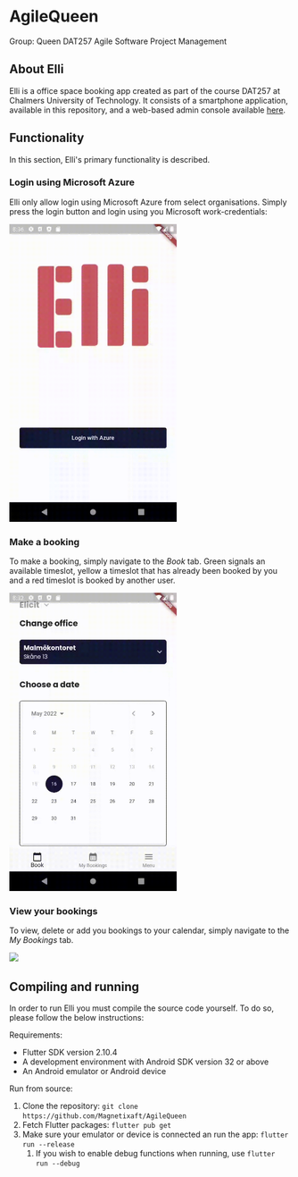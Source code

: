 # AgileQueen

Group: Queen
DAT257 Agile Software Project Management

## About Elli

Elli is a office space booking app created as part of the course DAT257 at Chalmers University of Technology. It consists of a smartphone application, available in this repository, and a web-based admin console available [here](https://github.com/Magnetixaft/elli_admin).

## Functionality

In this section, Elli's primary functionality is described.

### Login using Microsoft Azure

Elli only allow login using Microsoft Azure from select organisations. Simply press the login button and login using you Microsoft work-credentials:

<img src="https://github.com/Magnetixaft/AgileQueen/blob/main/img/azurelogin.gif" width="300" />

### Make a booking

To make a booking, simply navigate to the *Book* tab. Green signals an available timeslot, yellow a timeslot that has already been booked by you and a red timeslot is booked by another user.

<img src="https://github.com/Magnetixaft/AgileQueen/blob/main/img/book.gif" width="300" />

### View your bookings

To view, delete or add you bookings to your calendar, simply navigate to the *My Bookings* tab.

<img src="https://github.com/Magnetixaft/AgileQueen/blob/main/img/mybookings.gif" width="300" />

## Compiling and running

In order to run Elli you must compile the source code yourself. To do so, please follow the below instructions:

Requirements:
- Flutter SDK version 2.10.4
- A development environment with Android SDK version 32 or above
- An Android emulator or Android device

Run from source:
1. Clone the repository: `git clone https://github.com/Magnetixaft/AgileQueen`
2. Fetch Flutter packages: `flutter pub get`
3. Make sure your emulator or device is connected an run the app: `flutter run --release`
    1. If you wish to enable debug functions when running, use `flutter run --debug`
